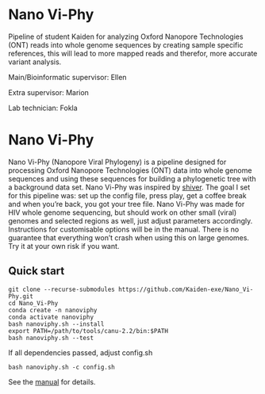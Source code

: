 # Nano Vi-Phy
Pipeline of student Kaiden for analyzing Oxford Nanopore Technologies (ONT) reads into whole genome sequences by creating sample specific references, this will lead to more mapped reads and therefor, more accurate variant analysis.

Main/Bioinformatic supervisor: Ellen

Extra supervisor: Marion

Lab technician: Fokla




# Nano Vi-Phy
Nano Vi-Phy (Nanopore Viral Phylogeny) is a pipeline designed for processing Oxford Nanopore Technologies (ONT) data into whole genome sequences and using these sequences for building a phylogenetic tree with a background data set. Nano Vi-Phy was inspired by [shiver](https://github.com/ChrisHIV/shiver). The goal I set for this pipeline was: set up the config file, press play, get a coffee break and when you’re back, you got your tree file. Nano Vi-Phy was made for HIV whole genome sequencing, but should work on other small (viral) genomes and selected regions as well, just adjust parameters accordingly. Instructions for customisable options will be in the manual. There is no guarantee that everything won’t crash when using this on large genomes. Try it at your own risk if you want.  

## Quick start
```
git clone --recurse-submodules https://github.com/Kaiden-exe/Nano_Vi-Phy.git
cd Nano_Vi-Phy
conda create -n nanoviphy
conda activate nanoviphy
bash nanoviphy.sh --install
export PATH=/path/to/tools/canu-2.2/bin:$PATH
bash nanoviphy.sh --test
```

If all dependencies passed, adjust config.sh

`bash nanoviphy.sh -c config.sh`

See the [manual](https://github.com/Kaiden-exe/Nano_Vi-Phy/blob/main/Nano_Vi-Phy_Manual.pdf) for details. 

